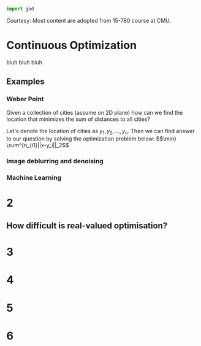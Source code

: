 ```python
import god
```
Courtesy: Most content are adopted from 15-780 course at CMU.
# Continuous Optimization
bluh bluh bluh

## Examples

### Weber Point

Given a collection of cities (assume on 2D plane) how can we find the location that minimizes the sum of distances to all cities?

Let's denote the location of cities as $y_1, y_2, ..., y_n$.
Then we can find answer to our question by solving the optimization problem below:
$$\min} \sum^{n_{i1}||x-y_i||_2$$

### Image deblurring and denoising

### Machine Learning

# 2

## How difficult is real-valued optimisation?



# 3

# 4

# 5

# 6

<!--stackedit_data:
eyJoaXN0b3J5IjpbMTk3NDA5NjU5OSwtNjc3ODQwMzUxLC0xMz
g1NzAwNDg4LDE3ODkzOTEzMzUsLTYyNTI1MDE2NCwxNjU5MDE0
NjgzLC05NDg1NDY2MSw1NTk5OTg0ODQsLTExODExNjg0MjgsMj
AwNzk1MTkwMCwtMTczNTk1OTUyOSwtMTQyMTA4NjAyMl19
-->